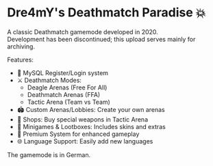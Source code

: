 # Dre4mY's Deathmatch Paradise 💥

A classic Deathmatch gamemode developed in 2020.   
Development has been discontinued; this upload serves mainly for archiving.

Features:
- 🔑 MySQL Register/Login system
- ⚔️ Deathmatch Modes:  
  - Deagle Arenas (Free For All)   
  - Deathmatch Arenas (FFA)   
  - Tactic Arena (Team vs Team)
- 🏟️ Custom Arenas/Lobbies: Create your own arenas
- 🛒 Shops: Buy special weapons in Tactic Arena
- 🎯 Minigames & Lootboxes: Includes skins and extras
- 🌟 Premium System for enhanced gameplay
- 🌐 Language Support: Easily add new languages

The gamemode is  in German.
